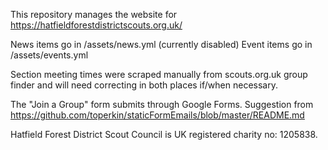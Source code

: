 This repository manages the website for https://hatfieldforestdistrictscouts.org.uk/

News items go in /assets/news.yml (currently disabled)
Event items go in /assets/events.yml

Section meeting times were scraped manually from scouts.org.uk group finder and will need correcting in both places if/when necessary.

The "Join a Group" form submits through Google Forms. Suggestion from https://github.com/toperkin/staticFormEmails/blob/master/README.md

Hatfield Forest District Scout Council is UK registered charity no: 1205838.
